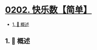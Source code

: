 # [0202. 快乐数【简单】](https://github.com/tnotesjs/TNotes.leetcode/tree/main/notes/0202.%20%E5%BF%AB%E4%B9%90%E6%95%B0%E3%80%90%E7%AE%80%E5%8D%95%E3%80%91)

<!-- region:toc -->

- [1. 📝 概述](#1--概述)

<!-- endregion:toc -->

## 1. 📝 概述
